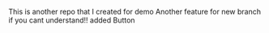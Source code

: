 This is another repo that I created for demo
Another feature for new branch if you cant understand!!
added Button